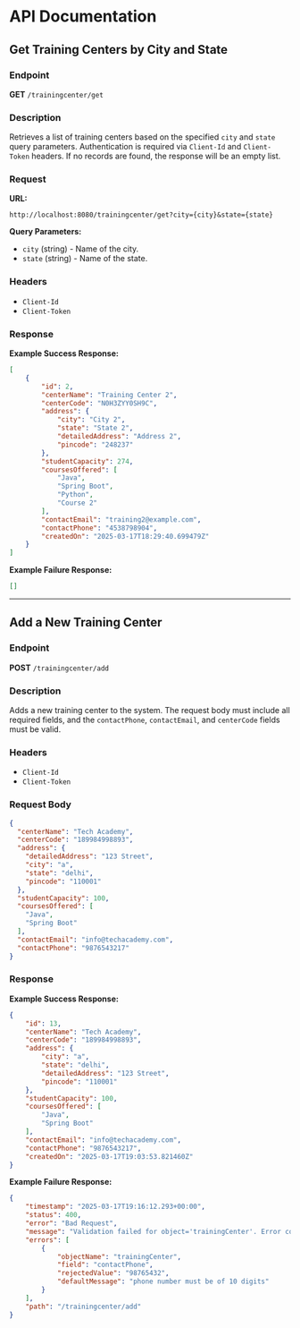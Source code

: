 # API Documentation

## Get Training Centers by City and State

### Endpoint
**GET** `/trainingcenter/get`

### Description
Retrieves a list of training centers based on the specified `city` and `state` query parameters. Authentication is required via `Client-Id` and `Client-Token` headers. If no records are found, the response will be an empty list.

### Request

**URL:**
```
http://localhost:8080/trainingcenter/get?city={city}&state={state}
```

**Query Parameters:**
- `city` (string) - Name of the city.
- `state` (string) - Name of the state.

### Headers
- `Client-Id`
- `Client-Token`

### Response

**Example Success Response:**
```json
[
    {
        "id": 2,
        "centerName": "Training Center 2",
        "centerCode": "N0H3ZYY0SH9C",
        "address": {
            "city": "City 2",
            "state": "State 2",
            "detailedAddress": "Address 2",
            "pincode": "248237"
        },
        "studentCapacity": 274,
        "coursesOffered": [
            "Java",
            "Spring Boot",
            "Python",
            "Course 2"
        ],
        "contactEmail": "training2@example.com",
        "contactPhone": "4538798904",
        "createdOn": "2025-03-17T18:29:40.699479Z"
    }
]
```

**Example Failure Response:**
```json
[]
```

---

## Add a New Training Center

### Endpoint
**POST** `/trainingcenter/add`

### Description
Adds a new training center to the system. The request body must include all required fields, and the `contactPhone`, `contactEmail`, and `centerCode` fields must be valid.

### Headers
- `Client-Id`
- `Client-Token`

### Request Body
```json
{
  "centerName": "Tech Academy",
  "centerCode": "189984998893",
  "address": {
    "detailedAddress": "123 Street",
    "city": "a",
    "state": "delhi",
    "pincode": "110001"
  },
  "studentCapacity": 100,
  "coursesOffered": [
    "Java",
    "Spring Boot"
  ],
  "contactEmail": "info@techacademy.com",
  "contactPhone": "9876543217"
}
```

### Response

**Example Success Response:**
```json
{
    "id": 13,
    "centerName": "Tech Academy",
    "centerCode": "189984998893",
    "address": {
        "city": "a",
        "state": "delhi",
        "detailedAddress": "123 Street",
        "pincode": "110001"
    },
    "studentCapacity": 100,
    "coursesOffered": [
        "Java",
        "Spring Boot"
    ],
    "contactEmail": "info@techacademy.com",
    "contactPhone": "9876543217",
    "createdOn": "2025-03-17T19:03:53.821460Z"
}
```

**Example Failure Response:**
```json
{
    "timestamp": "2025-03-17T19:16:12.293+00:00",
    "status": 400,
    "error": "Bad Request",
    "message": "Validation failed for object='trainingCenter'. Error count: 1",
    "errors": [
        {
            "objectName": "trainingCenter",
            "field": "contactPhone",
            "rejectedValue": "98765432",
            "defaultMessage": "phone number must be of 10 digits"
        }
    ],
    "path": "/trainingcenter/add"
}
```
